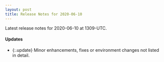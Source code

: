 ```yaml
---
layout: post
title: Release Notes for 2020-06-10
---
```


Latest release notes for 2020-06-10 at 1309-UTC.

<div class='updates' markdown='1'>

#### Updates

- {:.update} Minor enhancements, fixes or environment changes not listed in detail.

</div>


